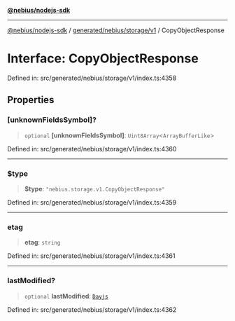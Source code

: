 [**@nebius/nodejs-sdk**](../../../../../README.md)

---

[@nebius/nodejs-sdk](../../../../../README.md) / [generated/nebius/storage/v1](../README.md) / CopyObjectResponse

# Interface: CopyObjectResponse

Defined in: src/generated/nebius/storage/v1/index.ts:4358

## Properties

### \[unknownFieldsSymbol\]?

> `optional` **\[unknownFieldsSymbol\]**: `Uint8Array`\<`ArrayBufferLike`\>

Defined in: src/generated/nebius/storage/v1/index.ts:4360

---

### $type

> **$type**: `"nebius.storage.v1.CopyObjectResponse"`

Defined in: src/generated/nebius/storage/v1/index.ts:4359

---

### etag

> **etag**: `string`

Defined in: src/generated/nebius/storage/v1/index.ts:4361

---

### lastModified?

> `optional` **lastModified**: [`Dayjs`](../../../../../runtime/protos/core/dayjs/classes/Dayjs.md)

Defined in: src/generated/nebius/storage/v1/index.ts:4362
